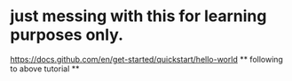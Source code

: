 # just messing with this for learning purposes only.
https://docs.github.com/en/get-started/quickstart/hello-world
** following to above tutorial **

